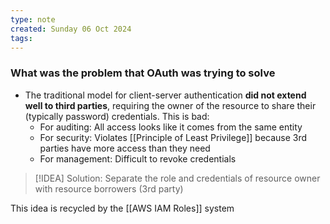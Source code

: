 ```yaml
---
type: note
created: Sunday 06 Oct 2024
tags: 
---
```

### What was the problem that OAuth was trying to solve
- The traditional model for client-server authentication **did not extend well to third parties**, requiring the owner of the resource to share their (typically password) credentials. This is bad:
	- For auditing: All access looks like it comes from the same entity
	- For security: Violates [[Principle of Least Privilege]] because 3rd parties have more access than they need
	- For management: Difficult to revoke credentials

> [!IDEA]
> Solution: Separate the role and credentials of resource owner with resource borrowers (3rd party)

This idea is recycled by the [[AWS IAM Roles]] system